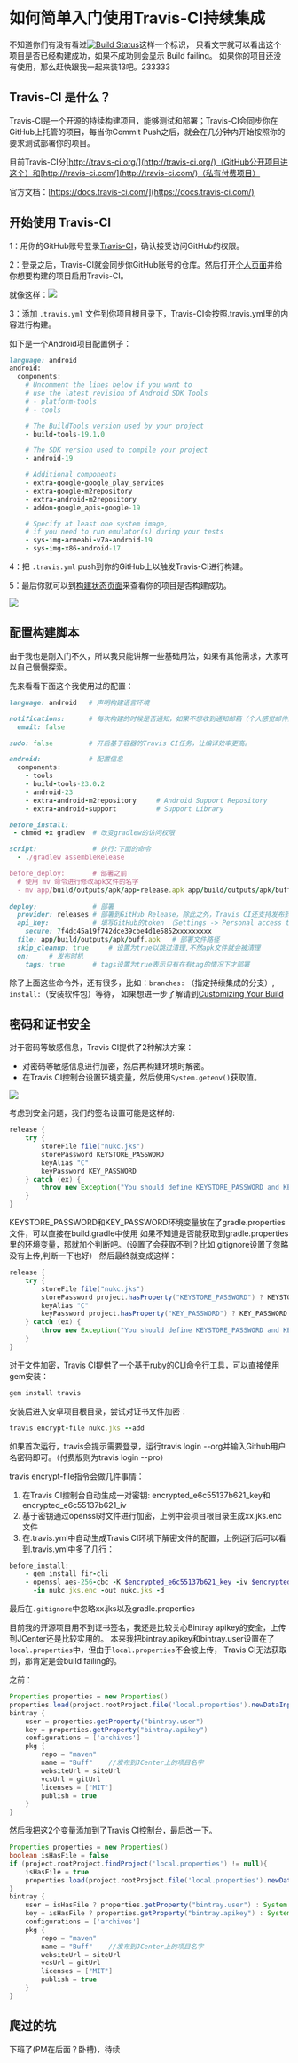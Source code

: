 # 如何简单入门使用Travis-CI持续集成 

不知道你们有没有看过[![Build Status](https://travis-ci.org/nukc/Buff.svg?branch=master)](https://travis-ci.org/nukc/Buff)这样一个标识，
只看文字就可以看出这个项目是否已经构建成功，如果不成功则会显示 Build failing。 如果你的项目还没有使用，那么赶快跟我一起来装13吧。233333


## Travis-CI 是什么？

Travis-CI是一个开源的持续构建项目，能够测试和部署；Travis-CI会同步你在GitHub上托管的项目，每当你Commit Push之后，就会在几分钟内开始按照你的要求测试部署你的项目。

目前Travis-CI分[http://travis-ci.org/](http://travis-ci.org/)（GitHub公开项目进这个）和[http://travis-ci.com/](http://travis-ci.com/)（私有付费项目）

官方文档：[https://docs.travis-ci.com/](https://docs.travis-ci.com/)

## 开始使用 Travis-CI

1：用你的GitHub账号登录[Travis-CI](https://travis-ci.org/auth)，确认接受访问GitHub的权限。

2：登录之后，Travis-CI就会同步你GitHub账号的仓库。然后打开[个人页面](https://travis-ci.org/profile)并给你想要构建的项目启用Travis-CI。

就像这样：<img src="https://raw.githubusercontent.com/nukc/how-to-use-travis-ci/master/images/enable.png">

3：添加 ```.travis.yml``` 文件到你项目根目录下，Travis-CI会按照.travis.yml里的内容进行构建。

如下是一个Android项目配置例子：

```ruby
language: android
android:
  components:
    # Uncomment the lines below if you want to
    # use the latest revision of Android SDK Tools
    # - platform-tools
    # - tools

    # The BuildTools version used by your project
    - build-tools-19.1.0

    # The SDK version used to compile your project
    - android-19

    # Additional components
    - extra-google-google_play_services
    - extra-google-m2repository
    - extra-android-m2repository
    - addon-google_apis-google-19

    # Specify at least one system image,
    # if you need to run emulator(s) during your tests
    - sys-img-armeabi-v7a-android-19
    - sys-img-x86-android-17
```

4：把 ```.travis.yml``` push到你的GitHub上以触发Travis-CI进行构建。

5：最后你就可以到[构建状态页面](https://travis-ci.org/repositories)来查看你的项目是否构建成功。

<img src="https://raw.githubusercontent.com/nukc/how-to-use-travis-ci/master/images/build-status.png">

## 配置构建脚本

由于我也是刚入门不久，所以我只能讲解一些基础用法，如果有其他需求，大家可以自己慢慢探索。

先来看看下面这个我使用过的配置：

```ruby
language: android   # 声明构建语言环境

notifications:      # 每次构建的时候是否通知，如果不想收到通知邮箱（个人感觉邮件贼烦），那就设置false吧
  email: false

sudo: false         # 开启基于容器的Travis CI任务，让编译效率更高。

android:            # 配置信息
  components:
    - tools
    - build-tools-23.0.2              
    - android-23                     
    - extra-android-m2repository     # Android Support Repository
    - extra-android-support          # Support Library

before_install:     
 - chmod +x gradlew  # 改变gradlew的访问权限

script:              # 执行:下面的命令
  - ./gradlew assembleRelease  

before_deploy:       # 部署之前
  # 使用 mv 命令进行修改apk文件的名字
  - mv app/build/outputs/apk/app-release.apk app/build/outputs/apk/buff.apk  
 
deploy:              # 部署
  provider: releases # 部署到GitHub Release，除此之外，Travis CI还支持发布到fir.im、AWS、Google App Engine等
  api_key:           # 填写GitHub的token （Settings -> Personal access tokens -> Generate new token）
    secure: 7f4dc45a19f742dce39cbe4d1e5852xxxxxxxxx 
  file: app/build/outputs/apk/buff.apk   # 部署文件路径
  skip_cleanup: true     # 设置为true以跳过清理,不然apk文件就会被清理
  on:     # 发布时机           
    tags: true       # tags设置为true表示只有在有tag的情况下才部署
```

除了上面这些命令外，还有很多，比如：```branches:``` （指定持续集成的分支）, ```install:```（安装软件包）等待，
如果想进一步了解请到[Customizing Your Build](https://docs.travis-ci.com/user/customizing-the-build/)


## 密码和证书安全
对于密码等敏感信息，Travis CI提供了2种解决方案：
* 对密码等敏感信息进行加密，然后再构建环境时解密。
* 在Travis CI控制台设置环境变量，然后使用```System.getenv()```获取值。

<img src="https://raw.githubusercontent.com/nukc/how-to-use-travis-ci/master/images/var-setting.png">

考虑到安全问题，我们的签名设置可能是这样的: 
```gradle
release {
    try {
        storeFile file("nukc.jks")
        storePassword KEYSTORE_PASSWORD
        keyAlias "C"
        keyPassword KEY_PASSWORD
    } catch (ex) {
        throw new Exception("You should define KEYSTORE_PASSWORD and KEY_PASSWORD in gradle.properties.")
    }
}

```
KEYSTORE_PASSWORD和KEY_PASSWORD环境变量放在了gradle.properties文件，可以直接在build.gradle中使用
如果不知道是否能获取到gradle.properties里的环境变量，那就加个判断吧。（设置了会获取不到？比如.gitignore设置了忽略没有上传,判断一下也好）
然后最终就变成这样：

```gradle
release {
    try {
        storeFile file("nukc.jks")
        storePassword project.hasProperty("KEYSTORE_PASSWORD") ? KEYSTORE_PASSWORD : System.getenv("KEYSTORE_PASSWORD")
        keyAlias "C"
        keyPassword project.hasProperty("KEY_PASSWORD") ? KEY_PASSWORD : System.getenv("KEY_PASSWORD")
    } catch (ex) {
        throw new Exception("You should define KEYSTORE_PASSWORD and KEY_PASSWORD in gradle.properties.")
    }
}

```

对于文件加密，Travis CI提供了一个基于ruby的CLI命令行工具，可以直接使用gem安装：
```ruby
gem install travis
```
安装后进入安卓项目根目录，尝试对证书文件加密：
```ruby
travis encrypt-file nukc.jks --add
```
如果首次运行，travis会提示需要登录，运行travis login --org并输入Github用户名密码即可。（付费版则为travis login --pro）

travis encrypt-file指令会做几件事情：

1. 在Travis CI控制台自动生成一对密钥: encrypted_e6c55137b621_key和encrypted_e6c55137b621_iv
2. 基于密钥通过openssl对文件进行加密，上例中会项目根目录生成xx.jks.enc文件
3. 在.travis.yml中自动生成Travis CI环境下解密文件的配置，上例运行后可以看到.travis.yml中多了几行：

```ruby
before_install:
    - gem install fir-cli
    - openssl aes-256-cbc -K $encrypted_e6c55137b621_key -iv $encrypted_e6c55137b621_iv
      -in nukc.jks.enc -out nukc.jks -d
```

最后在```.gitignore```中忽略xx.jks以及gradle.properties


目前我的开源项目用不到证书签名，我还是比较关心Bintray apikey的安全，上传到JCenter还是比较实用的。
本来我把bintray.apikey和bintray.user设置在了```local.properties```中，但由于```local.properties```不会被上传，
Travis CI无法获取到，那肯定是会build failing的。

之前：
```gradle
Properties properties = new Properties()
properties.load(project.rootProject.file('local.properties').newDataInputStream())
bintray {
    user = properties.getProperty("bintray.user")
    key = properties.getProperty("bintray.apikey")
    configurations = ['archives']
    pkg {
        repo = "maven"
        name = "Buff"    //发布到JCenter上的项目名字
        websiteUrl = siteUrl
        vcsUrl = gitUrl
        licenses = ["MIT"]
        publish = true
    }
}
```
然后我把这2个变量添加到了Travis CI控制台，最后改一下。
```gradle
Properties properties = new Properties()
boolean isHasFile = false
if (project.rootProject.findProject('local.properties') != null){
    isHasFile = true
    properties.load(project.rootProject.file('local.properties').newDataInputStream())
}
bintray {
    user = isHasFile ? properties.getProperty("bintray.user") : System.getenv("bintray.user")
    key = isHasFile ? properties.getProperty("bintray.apikey") : System.getenv("bintray.apikey")
    configurations = ['archives']
    pkg {
        repo = "maven"
        name = "Buff"    //发布到JCenter上的项目名字
        websiteUrl = siteUrl
        vcsUrl = gitUrl
        licenses = ["MIT"]
        publish = true
    }
}
```

## 爬过的坑

下班了(PM在后面？卧槽)，待续
